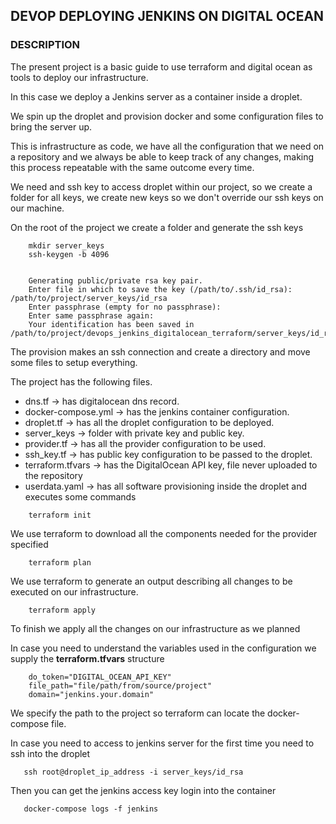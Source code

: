 ## DEVOP DEPLOYING JENKINS ON DIGITAL OCEAN

### DESCRIPTION

The present project is a basic guide to use terraform and digital ocean as
tools to deploy our infrastructure.

In this case we deploy a Jenkins server as a container inside a droplet.

We spin up the droplet and provision docker and some configuration files to bring the server up.

This is infrastructure as code, we have all the configuration that we need on
a repository and we always be able to keep track of any changes, making this process repeatable 
with the same outcome every time.

We need and ssh key to access droplet within our project, so we create a folder for all keys, we create new keys so we don't override our ssh keys on our machine.

On the root of the project we create a folder and generate the ssh keys

```
    mkdir server_keys
    ssh-keygen -b 4096
    
    
    Generating public/private rsa key pair.
    Enter file in which to save the key (/path/to/.ssh/id_rsa): /path/to/project/server_keys/id_rsa
    Enter passphrase (empty for no passphrase): 
    Enter same passphrase again: 
    Your identification has been saved in /path/to/project/devops_jenkins_digitalocean_terraform/server_keys/id_rsa.
```
The provision makes an ssh connection and create a directory and move some files to setup 
everything.

The project has the following files.
* dns.tf -> has digitalocean dns record.
* docker-compose.yml -> has the jenkins container configuration.
* droplet.tf -> has all the droplet configuration to be deployed.
* server_keys -> folder with private key and public key. 
* provider.tf -> has all the provider configuration to be used.
* ssh_key.tf -> has public key configuration to be passed to the droplet.
* terraform.tfvars -> has the DigitalOcean API key, file never uploaded to the repository
* userdata.yaml -> has all software provisioning inside the droplet and executes some commands

```
    terraform init
```

We use terraform to download all the components needed for the provider specified

```
    terraform plan
```

We use terraform to generate an output describing all changes to be executed on our
infrastructure.

```
    terraform apply
```
To finish we apply all the changes on our infrastructure as we planned

In case you need to understand the variables used in the configuration 
we supply the **terraform.tfvars** structure

```
    do_token="DIGITAL_OCEAN_API_KEY"
    file_path="file/path/from/source/project"
    domain="jenkins.your.domain"

```
We specify the path to the project so terraform can locate the docker-compose file.

In case you need to access to jenkins server for the first time you need to ssh into the droplet

```
   ssh root@droplet_ip_address -i server_keys/id_rsa
```

Then you can get the jenkins access key login into the container

```
   docker-compose logs -f jenkins
```
